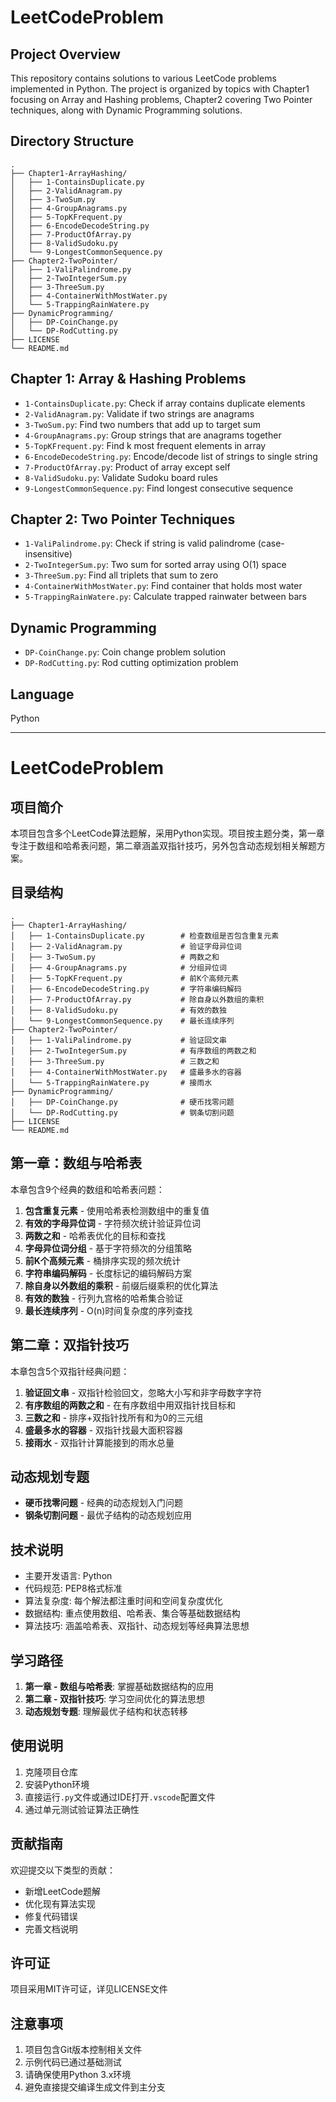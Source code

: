 # LeetCodeProblem
## Project Overview
This repository contains solutions to various LeetCode problems implemented in Python. The project is organized by topics with Chapter1 focusing on Array and Hashing problems, Chapter2 covering Two Pointer techniques, along with Dynamic Programming solutions.

## Directory Structure
```
.
├── Chapter1-ArrayHashing/
│   ├── 1-ContainsDuplicate.py
│   ├── 2-ValidAnagram.py
│   ├── 3-TwoSum.py
│   ├── 4-GroupAnagrams.py
│   ├── 5-TopKFrequent.py
│   ├── 6-EncodeDecodeString.py
│   ├── 7-ProductOfArray.py
│   ├── 8-ValidSudoku.py
│   └── 9-LongestCommonSequence.py
├── Chapter2-TwoPointer/
│   ├── 1-ValiPalindrome.py
│   ├── 2-TwoIntegerSum.py
│   ├── 3-ThreeSum.py
│   ├── 4-ContainerWithMostWater.py
│   └── 5-TrappingRainWatere.py
├── DynamicProgramming/
│   ├── DP-CoinChange.py
│   └── DP-RodCutting.py
├── LICENSE
└── README.md
```

## Chapter 1: Array & Hashing Problems
- `1-ContainsDuplicate.py`: Check if array contains duplicate elements
- `2-ValidAnagram.py`: Validate if two strings are anagrams
- `3-TwoSum.py`: Find two numbers that add up to target sum
- `4-GroupAnagrams.py`: Group strings that are anagrams together
- `5-TopKFrequent.py`: Find k most frequent elements in array
- `6-EncodeDecodeString.py`: Encode/decode list of strings to single string
- `7-ProductOfArray.py`: Product of array except self
- `8-ValidSudoku.py`: Validate Sudoku board rules
- `9-LongestCommonSequence.py`: Find longest consecutive sequence

## Chapter 2: Two Pointer Techniques
- `1-ValiPalindrome.py`: Check if string is valid palindrome (case-insensitive)
- `2-TwoIntegerSum.py`: Two sum for sorted array using O(1) space
- `3-ThreeSum.py`: Find all triplets that sum to zero
- `4-ContainerWithMostWater.py`: Find container that holds most water
- `5-TrappingRainWatere.py`: Calculate trapped rainwater between bars

## Dynamic Programming
- `DP-CoinChange.py`: Coin change problem solution
- `DP-RodCutting.py`: Rod cutting optimization problem

## Language
Python

---

# LeetCodeProblem
## 项目简介
本项目包含多个LeetCode算法题解，采用Python实现。项目按主题分类，第一章专注于数组和哈希表问题，第二章涵盖双指针技巧，另外包含动态规划相关解题方案。

## 目录结构
```
.
├── Chapter1-ArrayHashing/
│   ├── 1-ContainsDuplicate.py        # 检查数组是否包含重复元素
│   ├── 2-ValidAnagram.py             # 验证字母异位词
│   ├── 3-TwoSum.py                   # 两数之和
│   ├── 4-GroupAnagrams.py            # 分组异位词
│   ├── 5-TopKFrequent.py             # 前K个高频元素
│   ├── 6-EncodeDecodeString.py       # 字符串编码解码
│   ├── 7-ProductOfArray.py           # 除自身以外数组的乘积
│   ├── 8-ValidSudoku.py              # 有效的数独
│   └── 9-LongestCommonSequence.py    # 最长连续序列
├── Chapter2-TwoPointer/
│   ├── 1-ValiPalindrome.py           # 验证回文串
│   ├── 2-TwoIntegerSum.py            # 有序数组的两数之和
│   ├── 3-ThreeSum.py                 # 三数之和
│   ├── 4-ContainerWithMostWater.py   # 盛最多水的容器
│   └── 5-TrappingRainWatere.py       # 接雨水
├── DynamicProgramming/
│   ├── DP-CoinChange.py              # 硬币找零问题
│   └── DP-RodCutting.py              # 钢条切割问题
├── LICENSE
└── README.md
```

## 第一章：数组与哈希表
本章包含9个经典的数组和哈希表问题：

1. **包含重复元素** - 使用哈希表检测数组中的重复值
2. **有效的字母异位词** - 字符频次统计验证异位词
3. **两数之和** - 哈希表优化的目标和查找
4. **字母异位词分组** - 基于字符频次的分组策略
5. **前K个高频元素** - 桶排序实现的频次统计
6. **字符串编码解码** - 长度标记的编码解码方案
7. **除自身以外数组的乘积** - 前缀后缀乘积的优化算法
8. **有效的数独** - 行列九宫格的哈希集合验证
9. **最长连续序列** - O(n)时间复杂度的序列查找

## 第二章：双指针技巧
本章包含5个双指针经典问题：

1. **验证回文串** - 双指针检验回文，忽略大小写和非字母数字字符
2. **有序数组的两数之和** - 在有序数组中用双指针找目标和
3. **三数之和** - 排序+双指针找所有和为0的三元组
4. **盛最多水的容器** - 双指针找最大面积容器
5. **接雨水** - 双指针计算能接到的雨水总量

## 动态规划专题
- **硬币找零问题** - 经典的动态规划入门问题
- **钢条切割问题** - 最优子结构的动态规划应用

## 技术说明
- 主要开发语言: Python
- 代码规范: PEP8格式标准
- 算法复杂度: 每个解法都注重时间和空间复杂度优化
- 数据结构: 重点使用数组、哈希表、集合等基础数据结构
- 算法技巧: 涵盖哈希表、双指针、动态规划等经典算法思想

## 学习路径
1. **第一章 - 数组与哈希表**: 掌握基础数据结构的应用
2. **第二章 - 双指针技巧**: 学习空间优化的算法思想
3. **动态规划专题**: 理解最优子结构和状态转移

## 使用说明
1. 克隆项目仓库
2. 安装Python环境
3. 直接运行`.py`文件或通过IDE打开`.vscode`配置文件
4. 通过单元测试验证算法正确性
## 贡献指南
欢迎提交以下类型的贡献：
- 新增LeetCode题解
- 优化现有算法实现
- 修复代码错误
- 完善文档说明
## 许可证
项目采用MIT许可证，详见LICENSE文件
## 注意事项
1. 项目包含Git版本控制相关文件
2. 示例代码已通过基础测试
3. 请确保使用Python 3.x环境
4. 避免直接提交编译生成文件到主分支
